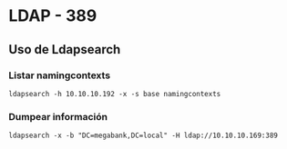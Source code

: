 # LDAP - 389

## Uso de Ldapsearch

### Listar namingcontexts
```null
ldapsearch -h 10.10.10.192 -x -s base namingcontexts
```

### Dumpear información

```null
ldapsearch -x -b "DC=megabank,DC=local" -H ldap://10.10.10.169:389
```

